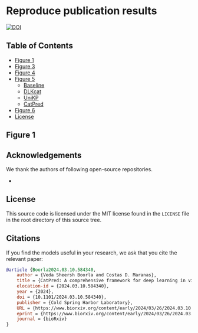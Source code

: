# Reproduce publication results

[![DOI](https://img.shields.io/badge/DOI-10.1101/2024.03.10.584340-blue)](https://www.biorxiv.org/content/10.1101/2024.03.10.584340v2)


## Table of Contents

- [Figure 1](#fig1)
- [Figure 3](#fig3)
- [Figure 4](#fig4)
- [Figure 5](#fig5)
  * [Baseline](#baseline)
  * [DLKcat](#dlkcat)
  * [UniKP](#unikp)
  * [CatPred](#catpred)
- [Figure 6](#fig6)
- [License](#license)

## Figure 1 <a name="fig1"></a>

## Acknowledgements <a name="acknw"></a>

We thank the authors of following open-source repositories. 

- 

## License <a name="license"></a>

This source code is licensed under the MIT license found in the `LICENSE` file
in the root directory of this source tree.

## Citations <a name="citations"></a>

If you find the models useful in your research, we ask that you cite the relevant paper:

```bibtex
@article {Boorla2024.03.10.584340,
	author = {Veda Sheersh Boorla and Costas D. Maranas},
	title = {CatPred: A comprehensive framework for deep learning in vitro enzyme kinetic parameters kcat, Km and Ki},
	elocation-id = {2024.03.10.584340},
	year = {2024},
	doi = {10.1101/2024.03.10.584340},
	publisher = {Cold Spring Harbor Laboratory},
	URL = {https://www.biorxiv.org/content/early/2024/03/26/2024.03.10.584340},
	eprint = {https://www.biorxiv.org/content/early/2024/03/26/2024.03.10.584340.full.pdf},
	journal = {bioRxiv}
}
```
